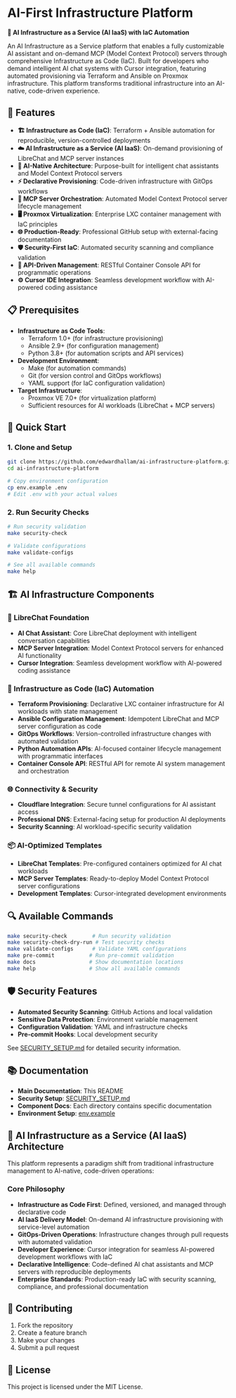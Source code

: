 # AI-First Infrastructure Platform

**🤖 AI Infrastructure as a Service (AI IaaS) with IaC Automation**

An AI Infrastructure as a Service platform that enables a fully customizable AI assistant and on-demand MCP (Model Context Protocol) servers through comprehensive Infrastructure as Code (IaC). Built for developers who demand intelligent AI chat systems with Cursor integration, featuring automated provisioning via Terraform and Ansible on Proxmox infrastructure. This platform transforms traditional infrastructure into an AI-native, code-driven experience.

## 🚀 Features

- **🏗️ Infrastructure as Code (IaC)**: Terraform + Ansible automation for reproducible, version-controlled deployments
- **☁️ AI Infrastructure as a Service (AI IaaS)**: On-demand provisioning of LibreChat and MCP server instances
- **🤖 AI-Native Architecture**: Purpose-built for intelligent chat assistants and Model Context Protocol servers
- **⚡ Declarative Provisioning**: Code-driven infrastructure with GitOps workflows
- **🔧 MCP Server Orchestration**: Automated Model Context Protocol server lifecycle management
- **🖥️ Proxmox Virtualization**: Enterprise LXC container management with IaC principles
- **🌐 Production-Ready**: Professional GitHub setup with external-facing documentation
- **🛡️ Security-First IaC**: Automated security scanning and compliance validation
- **📡 API-Driven Management**: RESTful Container Console API for programmatic operations
- **⚙️ Cursor IDE Integration**: Seamless development workflow with AI-powered coding assistance

## 📋 Prerequisites

- **Infrastructure as Code Tools**:
  - Terraform 1.0+ (for infrastructure provisioning)
  - Ansible 2.9+ (for configuration management)
  - Python 3.8+ (for automation scripts and API services)
- **Development Environment**:
  - Make (for automation commands)
  - Git (for version control and GitOps workflows)
  - YAML support (for IaC configuration validation)
- **Target Infrastructure**:
  - Proxmox VE 7.0+ (for virtualization platform)
  - Sufficient resources for AI workloads (LibreChat + MCP servers)

## 🔧 Quick Start

### 1. Clone and Setup

```bash
git clone https://github.com/edwardhallam/ai-infrastructure-platform.git
cd ai-infrastructure-platform

# Copy environment configuration
cp env.example .env
# Edit .env with your actual values
```

### 2. Run Security Checks

```bash
# Run security validation
make security-check

# Validate configurations
make validate-configs

# See all available commands
make help
```

## 🏗️ AI Infrastructure Components

### 🤖 LibreChat Foundation
- **AI Chat Assistant**: Core LibreChat deployment with intelligent conversation capabilities
- **MCP Server Integration**: Model Context Protocol servers for enhanced AI functionality
- **Cursor Integration**: Seamless development workflow with AI-powered coding assistance

### 🚀 Infrastructure as Code (IaC) Automation
- **Terraform Provisioning**: Declarative LXC container infrastructure for AI workloads with state management
- **Ansible Configuration Management**: Idempotent LibreChat and MCP server configuration as code
- **GitOps Workflows**: Version-controlled infrastructure changes with automated validation
- **Python Automation APIs**: AI-focused container lifecycle management with programmatic interfaces
- **Container Console API**: RESTful API for remote AI system management and orchestration

### 🌐 Connectivity & Security
- **Cloudflare Integration**: Secure tunnel configurations for AI assistant access
- **Professional DNS**: External-facing setup for production AI deployments
- **Security Scanning**: AI workload-specific security validation

### 📦 AI-Optimized Templates
- **LibreChat Templates**: Pre-configured containers optimized for AI chat workloads
- **MCP Server Templates**: Ready-to-deploy Model Context Protocol server configurations
- **Development Templates**: Cursor-integrated development environments


## 🔍 Available Commands

```bash
make security-check        # Run security validation
make security-check-dry-run # Test security checks
make validate-configs      # Validate YAML configurations
make pre-commit           # Run pre-commit validation
make docs                 # Show documentation locations
make help                 # Show all available commands
```

## 🛡️ Security Features

- **Automated Security Scanning**: GitHub Actions and local validation
- **Sensitive Data Protection**: Environment variable management
- **Configuration Validation**: YAML and infrastructure checks
- **Pre-commit Hooks**: Local development security

See [SECURITY_SETUP.md](SECURITY_SETUP.md) for detailed security information.

## 📚 Documentation

- **Main Documentation**: This README
- **Security Setup**: [SECURITY_SETUP.md](SECURITY_SETUP.md)
- **Component Docs**: Each directory contains specific documentation
- **Environment Setup**: [env.example](env.example)

## 🤖 AI Infrastructure as a Service (AI IaaS) Architecture

This platform represents a paradigm shift from traditional infrastructure management to AI-native, code-driven operations:

### Core Philosophy
- **Infrastructure as Code First**: Defined, versioned, and managed through declarative code
- **AI IaaS Delivery Model**: On-demand AI infrastructure provisioning with service-level automation
- **GitOps-Driven Operations**: Infrastructure changes through pull requests with automated validation
- **Developer Experience**: Cursor integration for seamless AI-powered development workflows with IaC
- **Declarative Intelligence**: Code-defined AI chat assistants and MCP servers with reproducible deployments
- **Enterprise Standards**: Production-ready IaC with security scanning, compliance, and professional documentation


## 🤝 Contributing

1. Fork the repository
2. Create a feature branch
3. Make your changes
4. Submit a pull request

## 📄 License

This project is licensed under the MIT License.
